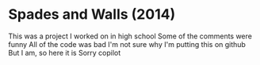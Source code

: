 # Spades and Walls (2014)

This was a project I worked on in high school
Some of the comments were funny
All of the code was bad
I'm not sure why I'm putting this on github
But I am, so here it is
Sorry copilot
